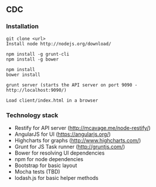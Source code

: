 ## CDC

### Installation

    git clone <url>
    Install node http://nodejs.org/download/
    
    npm install -g grunt-cli
    npm install -g bower
    
    npm install
    bower install 
    
    grunt server (starts the API server on port 9090 - http://localhost:9090/)
    
    Load client/index.html in a browser
    
### Technology stack

* Restify for API server (http://mcavage.me/node-restify/)
* AngularJS for UI (https://angularjs.org/)
* Highcharts for graphs (http://www.highcharts.com/)
* Grunt for JS Task runner (http://gruntjs.com/)
* Bower for resolving UI dependencies 
* npm for node dependencies
* Bootstrap for basic layout
* Mocha tests (TBD)
* lodash.js for basic helper methods

     
     
     
    
